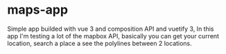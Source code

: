 # maps-app
Simple app builded with vue 3 and composition API and vuetify 3, In this app I'm testing a lot of the mapbox API, basically you can get your current location, search a place a see the polylines between 2 locations. 
